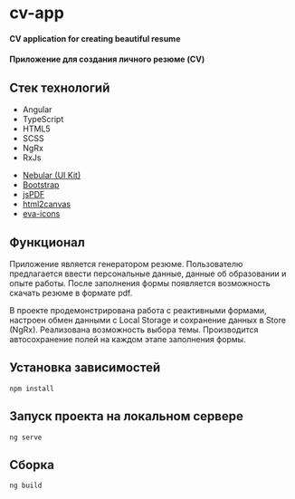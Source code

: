 # cv-app

#### CV application for creating beautiful resume

#### Приложение для создания личного резюме (CV)

## Стек технологий
- Angular
- TypeScript
- HTML5
- SCSS
- NgRx
- RxJs
* [Nebular (UI Kit)](https://akveo.github.io/nebular/)
* [Bootstrap](https://getbootstrap.com)
* [jsPDF](https://github.com/parallax/jsPDF)
* [html2canvas](https://github.com/niklasvh/html2canvas)
* [eva-icons](https://akveo.github.io/eva-icons/#/)

## Функционал
Приложение является генератором резюме. Пользователю предлагается ввести персональные данные, данные об образовании и опыте работы.
После заполнения формы появляется возможность скачать резюме в формате pdf. 

В проекте продемонстрирована работа с реактивными формами, настроен обмен данными с Local Storage и сохранение данных в Store (NgRx). 
Реализована возможность выбора темы. 
Производится автосохранение полей на каждом этапе заполнения формы. 

## Установка зависимостей
`npm install`

## Запуск проекта на локальном сервере
`ng serve`

## Сборка
`ng build`






